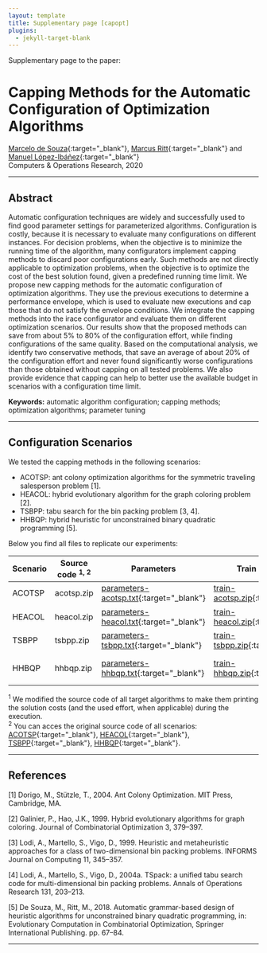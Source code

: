 ```yaml
---
layout: template
title: Supplementary page [capopt]
plugins:
  - jekyll-target-blank
---
```


Supplementary page to the paper:

# Capping Methods for the Automatic Configuration of Optimization Algorithms

[Marcelo de Souza][marcelo]{:target="_blank"}, [Marcus Ritt][marcus]{:target="_blank"} and [Manuel López-Ibáñez][manuel]{:target="_blank"}<br>
Computers & Operations Research, 2020

***

## Abstract

Automatic configuration techniques are widely and successfully used to find good parameter settings for parameterized algorithms. Configuration is costly, because it is necessary to evaluate many configurations on different instances. For decision problems, when the objective is to minimize the running time of the algorithm, many configurators implement capping methods to discard poor configurations early. Such methods are not directly applicable to optimization problems, when the objective is to optimize the cost of the best solution found, given a predefined running time limit. We propose new capping methods for the automatic configuration of optimization algorithms. They use the previous executions to determine a performance envelope, which is used to evaluate new executions and cap those that do not satisfy the envelope conditions. We integrate the capping methods into the irace configurator and evaluate them on different optimization scenarios. Our results show that the proposed methods can save from about 5% to 80% of the configuration effort, while finding configurations of the same quality. Based on the computational analysis, we identify two conservative methods, that save an average of about 20% of the configuration effort and never found significantly worse configurations than those obtained without capping on all tested problems. We also provide evidence that capping can help to better use the available budget in scenarios with a configuration time limit.

**Keywords:** automatic algorithm configuration; capping methods; optimization algorithms; parameter tuning

***

## Configuration Scenarios

We tested the capping methods in the following scenarios:

+ ACOTSP: ant colony optimization algorithms for the symmetric traveling salesperson problem [1].
+ HEACOL: hybrid evolutionary algorithm for the graph coloring problem [2].
+ TSBPP: tabu search for the bin packing problem [3, 4].
+ HHBQP: hybrid heuristic for unconstrained binary quadratic programming [5].

Below you find all files to replicate our experiments:

| Scenario | Source code <sup>1, 2</sup>  | Parameters                               | Train instances                                   | Test instances                                  | Best known values                             | Cut-off effort          | Budget (execs) | Budget (time) |
|----------|-----------------|-------------------------------------------------------|---------------------------------------------------|-------------------------------------------------|-----------------------------------------------|-------------------------|----------------|---------------|
| ACOTSP   | acotsp.zip      | [parameters-acotsp.txt][par-acotsp]{:target="_blank"} | [train-acotsp.zip][train-acotsp]{:target="_blank"} | [test-acotsp.zip][test-acotsp]{:target="_blank"} | [bkv-acotsp.txt][bkv-acotsp]{:target="_blank"} | 60 sec.                 | 2000           | 21000 sec.    |
| HEACOL   | heacol.zip      | [parameters-heacol.txt][par-heacol]{:target="_blank"} | [train-heacol.zip][train-heacol]{:target="_blank"} | [test-heacol.zip][test-heacol]{:target="_blank"} | [bkv-heacol.txt][bkv-heacol]{:target="_blank"} | 10<sup>9</sup> checks   | 2000           | 3200 sec.     |
| TSBPP    | tsbpp.zip       | [parameters-tsbpp.txt][par-tsbpp]{:target="_blank"}   | [train-tsbpp.zip][train-tsbpp]{:target="_blank"}   | [test-tsbpp.zip][test-tsbpp]{:target="_blank"}   | [bkv-tsbpp.txt][bkv-tsbpp]{:target="_blank"}   | 5000 iterations         | 500            | 700 sec.      |
| HHBQP    | hhbqp.zip       | [parameters-hhbqp.txt][par-hhbqp]{:target="_blank"}   | [train-hhbqp.zip][train-hhbqp]{:target="_blank"}   | [test-hhbqp.zip][test-hhbqp]{:target="_blank"}   | [bkv-hhbqp.txt][bkv-hhbqp]{:target="_blank"}   | 20/30 sec. (train/test) | 2000           | 7000 sec.     |

<sup>1</sup> We modified the source code of all target algorithms to make them printing the solution costs (and the used effort, when applicable) during the execution.<br>
<sup>2</sup> You can acces the original source code of all scenarios: [ACOTSP](http://www.aco-metaheuristic.org/aco-code/public-software.html){:target="_blank"}, [HEACOL](http://rhydlewis.eu/resources/gCol.zip){:target="_blank"}, [TSBPP](http://or.dei.unibo.it/research_pages/ORcodes/TSpack.html){:target="_blank"}, [HHBQP](https://github.com/souzamarcelo/hhbqp){:target="_blank"}.


***

## References

[1] Dorigo, M., Stützle, T., 2004. Ant Colony Optimization. MIT Press, Cambridge, MA.

[2] Galinier, P., Hao, J.K., 1999. Hybrid evolutionary algorithms for graph coloring. Journal of Combinatorial Optimization 3, 379–397.

[3] Lodi, A., Martello, S., Vigo, D., 1999. Heuristic and metaheuristic approaches for a class of two-dimensional bin packing problems. INFORMS Journal on Computing 11, 345–357.

[4] Lodi, A., Martello, S., Vigo, D., 2004a. TSpack: a unified tabu search code for multi-dimensional bin packing problems. Annals of Operations Research 131, 203–213.

[5] De Souza, M., Ritt, M., 2018. Automatic grammar-based design of heuristic algorithms for unconstrained binary quadratic programming, in: Evolutionary Computation in Combinatorial Optimization, Springer International Publishing. pp. 67–84.


***

[marcelo]: https://souzamarcelo.github.io
[marcus]: https://www.inf.ufrgs.br/~mrpritt
[manuel]: http://lopez-ibanez.eu
[par-acotsp]:files/parameters-acotsp.txt
[par-heacol]:files/parameters-heacol.txt
[par-tsbpp]:files/parameters-tsbpp.txt
[par-hhbqp]:files/parameters-hhbqp.txt
[bkv-acotsp]:files/bkv-acotsp.txt
[bkv-heacol]:files/bkv-heacol.txt
[bkv-tsbpp]:files/bkv-tsbpp.txt
[bkv-hhbqp]:files/bkv-hhbqp.txt
[train-acotsp]:files/train-acotsp.zip
[train-heacol]:files/train-heacol.zip
[train-tsbpp]:files/train-tsbpp.zip
[train-hhbqp]:files/train-hhbqp.zip
[test-acotsp]:files/test-acotsp.zip
[test-heacol]:files/test-heacol.zip
[test-tsbpp]:files/test-tsbpp.zip
[test-hhbqp]:files/test-hhbqp.zip
